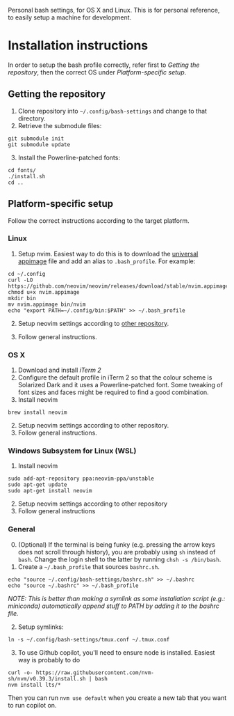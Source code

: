 Personal bash settings, for OS X and Linux. This is for personal reference, to easily setup a machine for development.

# Installation instructions
In order to setup the bash profile correctly, refer first to _Getting the repository_, then the correct OS under
_Platform-specific setup_.

## Getting the repository
1. Clone repository into `~/.config/bash-settings` and change to that directory.
2. Retrieve the submodule files:
  ```
  git submodule init
  git submodule update
  ```
  
3. Install the Powerline-patched fonts:
  ```
  cd fonts/
  ./install.sh
  cd ..
  ```

## Platform-specific setup
Follow the correct instructions according to the target platform.

### Linux
1. Setup nvim. Easiest way to do this is to download the [universal appimage](https://github.com/neovim/neovim/releases/download/stable/nvim.appimage) file and add an alias to `.bash_profile`. For example:
  ```
  cd ~/.config
  curl -LO https://github.com/neovim/neovim/releases/download/stable/nvim.appimage
  chmod u+x nvim.appimage
  mkdir bin
  mv nvim.appimage bin/nvim
  echo "export PATH=~/.config/bin:$PATH" >> ~/.bash_profile
  ```

2. Setup neovim settings according to [other repository](https://github.com/ltorroba/nvim-settings).

3. Follow general instructions.

### OS X
1. Download and install _iTerm 2_
2. Configure the default profile in iTerm 2 so that the colour scheme is Solarized Dark and it uses a Powerline-patched font.
  Some tweaking of font sizes and faces might be required to find a good combination.
3. Install neovim
  ```
  brew install neovim
  ```
2. Setup neovim settings according to other repository.
3. Follow general instructions.

### Windows Subsystem for Linux (WSL)

1. Install neovim
  ```
  sudo add-apt-repository ppa:neovim-ppa/unstable
  sudo apt-get update
  sudo apt-get install neovim
  ```
2. Setup neovim settings according to other repository
3. Follow general instructions

### General

0. (Optional) If the terminal is being funky (e.g. pressing the arrow keys does not scroll through history), you are probably using `sh` instead of `bash`. Change the login shell to the latter by running `chsh -s /bin/bash`.
1. Create a `~/.bash_profile` that sources `bashrc.sh`.
  ```
  echo "source ~/.config/bash-settings/bashrc.sh" >> ~/.bashrc
  echo "source ~/.bashrc" >> ~/.bash_profile
  ```
  _NOTE: This is better than making a symlink as some installation script (e.g.: miniconda) automatically append stuff to PATH
  by adding it to the bashrc file._
  
2. Setup symlinks:
  ```
  ln -s ~/.config/bash-settings/tmux.conf ~/.tmux.conf
  ```

3. To use Github copilot, you'll need to ensure node is installed. Easiest way is probably to do
```
curl -o- https://raw.githubusercontent.com/nvm-sh/nvm/v0.39.3/install.sh | bash
nvm install lts/*
```
Then you can run `nvm use default` when you create a new tab that you want to run copilot on.
